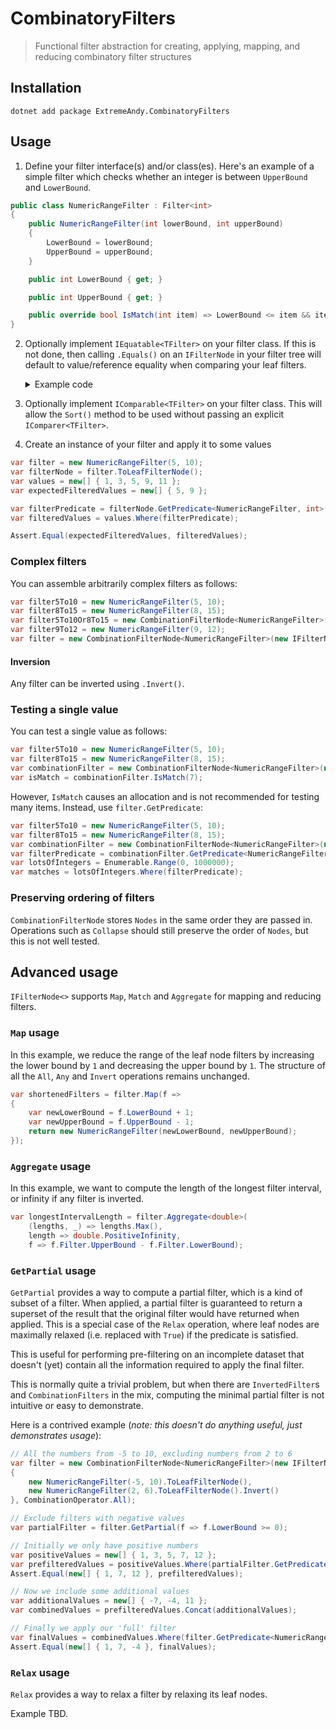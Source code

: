 # CombinatoryFilters

> Functional filter abstraction for creating, applying, mapping, and reducing combinatory filter structures

## Installation

```
dotnet add package ExtremeAndy.CombinatoryFilters
```

## Usage

1. Define your filter interface(s) and/or class(es). Here's an example of a simple filter which checks whether an integer is between `UpperBound` and `LowerBound`.

```csharp
public class NumericRangeFilter : Filter<int>
{
	public NumericRangeFilter(int lowerBound, int upperBound)
	{
		LowerBound = lowerBound;
		UpperBound = upperBound;
	}

	public int LowerBound { get; }

	public int UpperBound { get; }

	public override bool IsMatch(int item) => LowerBound <= item && item <= UpperBound;
}
```

2. Optionally implement `IEquatable<TFilter>` on your filter class. If this is not done, then calling `.Equals()` on an `IFilterNode` in your filter tree will default to value/reference equality when comparing your leaf filters.

    <details>
        <summary>Example code</summary>
        
    ```csharp
    public class NumericRangeFilter : Filter<int>, IEquatable<NumericRangeFilter>
    {
        public NumericRangeFilter(int lowerBound, int upperBound)
        {
            LowerBound = lowerBound;
            UpperBound = upperBound;
        }

        public int LowerBound { get; }

        public int UpperBound { get; }

        public override bool IsMatch(int item) => LowerBound <= item && item <= UpperBound;

        public bool Equals(NumericRangeFilter other)
        {
            if (other is null)
            {
                return false;
            }

            return LowerBound == other.LowerBound
                && UpperBound == other.UpperBound;
        }

        public override bool Equals(object obj)
            => obj is NumericRangeFilter other && Equals(other);

        public override int GetHashCode()
        {
            unchecked
            {
                return (LowerBound.GetHashCode() * 397) ^ UpperBound.GetHashCode();
            }
        }
    }
    ```
    </details>

3. Optionally implement `IComparable<TFilter>` on your filter class. This will allow the `Sort()` method to be used without passing an explicit `IComparer<TFilter>`.

4. Create an instance of your filter and apply it to some values

```csharp
var filter = new NumericRangeFilter(5, 10);
var filterNode = filter.ToLeafFilterNode();
var values = new[] { 1, 3, 5, 9, 11 };
var expectedFilteredValues = new[] { 5, 9 };

var filterPredicate = filterNode.GetPredicate<NumericRangeFilter, int>();
var filteredValues = values.Where(filterPredicate);

Assert.Equal(expectedFilteredValues, filteredValues);
```

### Complex filters

You can assemble arbitrarily complex filters as follows:

```csharp
var filter5To10 = new NumericRangeFilter(5, 10);
var filter8To15 = new NumericRangeFilter(8, 15);
var filter5To10Or8To15 = new CombinationFilterNode<NumericRangeFilter>(new[] { filter5To10, filter8To15 }, CombinationOperator.Any);
var filter9To12 = new NumericRangeFilter(9, 12);
var filter = new CombinationFilterNode<NumericRangeFilter>(new IFilterNode<NumericRangeFilter>[] { filter5To10Or8To15, filter9To12.ToLeafFilterNode() }, CombinationOperator.All);
```

#### Inversion

Any filter can be inverted using `.Invert()`.

### Testing a single value

You can test a single value as follows:

```csharp
var filter5To10 = new NumericRangeFilter(5, 10);
var filter8To15 = new NumericRangeFilter(8, 15);
var combinationFilter = new CombinationFilterNode<NumericRangeFilter>(new[] { filter5To10, filter8To15 });
var isMatch = combinationFilter.IsMatch(7);
```

However, `IsMatch` causes an allocation and is not recommended for testing many items. Instead, use `filter.GetPredicate`:

```csharp
var filter5To10 = new NumericRangeFilter(5, 10);
var filter8To15 = new NumericRangeFilter(8, 15);
var combinationFilter = new CombinationFilterNode<NumericRangeFilter>(new[] { filter5To10, filter8To15 });
var filterPredicate = combinationFilter.GetPredicate<NumericRangeFilter, int>();
var lotsOfIntegers = Enumerable.Range(0, 1000000);
var matches = lotsOfIntegers.Where(filterPredicate);
```

### Preserving ordering of filters

`CombinationFilterNode` stores `Nodes` in the same order they are passed in. Operations such as `Collapse` should still preserve the order of `Nodes`, but this is not well tested.

## Advanced usage

`IFilterNode<>` supports `Map`, `Match` and `Aggregate` for mapping and reducing filters.

### `Map` usage

In this example, we reduce the range of the leaf node filters by increasing the lower bound by `1` and decreasing the upper bound by `1`. The structure of all the `All`, `Any` and `Invert` operations remains unchanged.

```csharp
var shortenedFilters = filter.Map(f =>
{
    var newLowerBound = f.LowerBound + 1;
    var newUpperBound = f.UpperBound - 1;
    return new NumericRangeFilter(newLowerBound, newUpperBound);
});
```

### `Aggregate` usage

In this example, we want to compute the length of the longest filter interval, or infinity if any filter is inverted.

```csharp
var longestIntervalLength = filter.Aggregate<double>(
    (lengths, _) => lengths.Max(),
    length => double.PositiveInfinity,
    f => f.Filter.UpperBound - f.Filter.LowerBound);
```

### `GetPartial` usage

`GetPartial` provides a way to compute a partial filter, which is a kind of subset of a filter. When applied, a partial filter is guaranteed to return a superset of the result that the original filter would have returned when applied. This is a special case of the `Relax` operation, where leaf nodes are maximally relaxed (i.e. replaced with `True`) if the predicate is satisfied.

This is useful for performing pre-filtering on an incomplete dataset that doesn't (yet) contain all the information required to apply the final filter.

This is normally quite a trivial problem, but when there are `InvertedFilter`s and `CombinationFilters` in the mix, computing the minimal partial filter is not intuitive or easy to demonstrate.

Here is a contrived example (_note: this doesn't do anything useful, just demonstrates usage_):

```csharp
// All the numbers from -5 to 10, excluding numbers from 2 to 6
var filter = new CombinationFilterNode<NumericRangeFilter>(new IFilterNode<NumericRangeFilter>[]
{
    new NumericRangeFilter(-5, 10).ToLeafFilterNode(),
    new NumericRangeFilter(2, 6).ToLeafFilterNode().Invert()
}, CombinationOperator.All);

// Exclude filters with negative values
var partialFilter = filter.GetPartial(f => f.LowerBound >= 0);

// Initially we only have positive numbers
var positiveValues = new[] { 1, 3, 5, 7, 12 };
var prefilteredValues = positiveValues.Where(partialFilter.GetPredicate<NumericRangeFilter, int>()).ToList();
Assert.Equal(new[] { 1, 7, 12 }, prefilteredValues);

// Now we include some additional values
var additionalValues = new[] { -7, -4, 11 };
var combinedValues = prefilteredValues.Concat(additionalValues);

// Finally we apply our 'full' filter
var finalValues = combinedValues.Where(filter.GetPredicate<NumericRangeFilter, int>());
Assert.Equal(new[] { 1, 7, -4 }, finalValues);
```

### `Relax` usage

`Relax` provides a way to relax a filter by relaxing its leaf nodes.

Example TBD.
